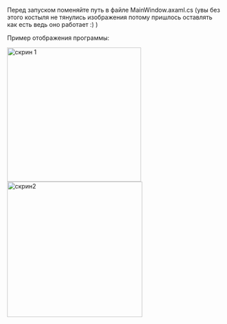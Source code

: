 Перед запуском поменяйте путь в файле MainWindow.axaml.cs (увы без этого костыля не тянулись изображения потому пришлось оставлять как есть ведь оно работает :) )


Пример отображения программы:



<img width="312" alt="скрин 1" src="https://github.com/user-attachments/assets/ef844e4d-5f66-4710-9ff0-344a876d4ce7">
<img width="315" alt="скрин2" src="https://github.com/user-attachments/assets/fc8ca245-a068-49f9-b753-3adcc7e99f67">
